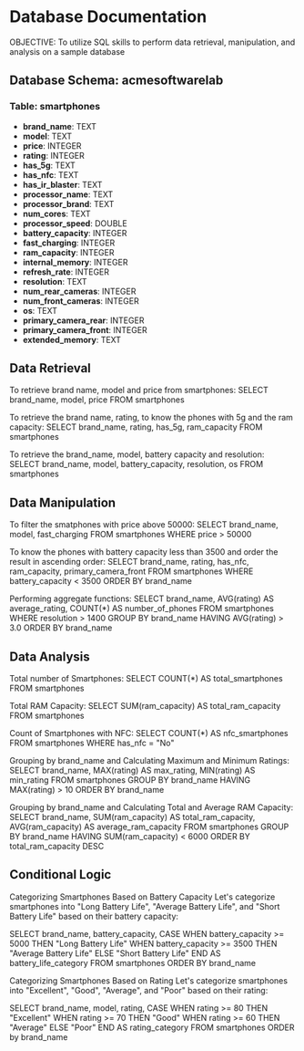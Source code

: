 # Database Documentation

OBJECTIVE: 
To utilize SQL skills to perform data retrieval, manipulation, and analysis on a sample database

## Database Schema: acmesoftwarelab

### Table: smartphones
- **brand_name**: TEXT
- **model**: TEXT
- **price**: INTEGER
- **rating**: INTEGER
- **has_5g**: TEXT
- **has_nfc**: TEXT
- **has_ir_blaster**: TEXT
- **processor_name**: TEXT
- **processor_brand**: TEXT
- **num_cores**: TEXT
- **processor_speed**: DOUBLE
- **battery_capacity**: INTEGER
- **fast_charging**: INTEGER
- **ram_capacity**: INTEGER
- **internal_memory**: INTEGER
- **refresh_rate**: INTEGER
- **resolution**: TEXT
- **num_rear_cameras**: INTEGER
- **num_front_cameras**: INTEGER
- **os**: TEXT
- **primary_camera_rear**: INTEGER
- **primary_camera_front**: INTEGER
- **extended_memory**: TEXT

## Data Retrieval

To retrieve brand name, model and price from smartphones:
SELECT brand_name, model, price
FROM smartphones

To retrieve the brand name, rating, to know the phones with 5g and the ram capacity:
SELECT brand_name, rating, has_5g, ram_capacity
FROM smartphones

To retrieve the brand_name, model, battery capacity and resolution:
SELECT brand_name, model, battery_capacity, resolution, os
FROM smartphones

## Data Manipulation

To filter the smatphones with price above 50000:
SELECT brand_name, model, fast_charging
FROM smartphones
WHERE price > 50000

To know the phones with battery capacity less than 3500 and order the result in ascending order:
SELECT brand_name, rating, has_nfc, ram_capacity, primary_camera_front
FROM smartphones
WHERE battery_capacity < 3500
ORDER BY brand_name

Performing aggregate functions:
SELECT brand_name, 
AVG(rating) AS average_rating, 
COUNT(*) AS number_of_phones
FROM smartphones
WHERE resolution > 1400
GROUP BY brand_name
HAVING AVG(rating) > 3.0
ORDER BY brand_name

## Data Analysis
 
Total number of Smartphones:
SELECT
COUNT(*) AS total_smartphones
FROM smartphones

Total RAM Capacity:
SELECT 
SUM(ram_capacity) AS total_ram_capacity
FROM smartphones

Count of Smartphones with NFC:
SELECT 
COUNT(*) AS nfc_smartphones
FROM smartphones
WHERE has_nfc = "No"

Grouping by brand_name and Calculating Maximum and Minimum Ratings:
SELECT brand_name, 
MAX(rating) AS max_rating, 
MIN(rating) AS min_rating 
FROM smartphones 
GROUP BY brand_name 
HAVING MAX(rating) > 10 
ORDER BY brand_name 

Grouping by brand_name and Calculating Total and Average RAM Capacity:
SELECT brand_name,
SUM(ram_capacity) AS total_ram_capacity,
AVG(ram_capacity) AS average_ram_capacity
FROM smartphones
GROUP BY brand_name
HAVING SUM(ram_capacity) < 6000
ORDER BY total_ram_capacity DESC

## Conditional Logic

Categorizing Smartphones Based on Battery Capacity
Let's categorize smartphones into "Long Battery Life", "Average Battery Life", and "Short Battery Life" based on their battery capacity:

SELECT brand_name, battery_capacity,
CASE
WHEN battery_capacity >= 5000 THEN "Long Battery Life"
WHEN battery_capacity >= 3500 THEN "Average Battery Life"
ELSE "Short Battery Life"
END AS battery_life_category
FROM smartphones
ORDER BY brand_name

Categorizing Smartphones Based on Rating
Let's categorize smartphones into "Excellent", "Good", "Average", and "Poor" based on their rating:

SELECT brand_name, model, rating,
CASE
WHEN rating >= 80 THEN "Excellent"
WHEN rating >= 70 THEN "Good"
WHEN rating >= 60 THEN "Average"
ELSE "Poor"
END AS rating_category
FROM smartphones
ORDER by brand_name


